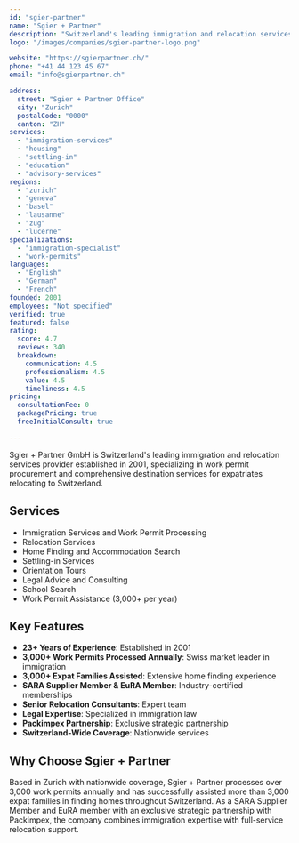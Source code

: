 ```yaml
---
id: "sgier-partner"
name: "Sgier + Partner"
description: "Switzerland's leading immigration and relocation services provider since 2001. Processing 3,000+ work permits annually, helping 3,000+ expat families find homes nationwide."
logo: "/images/companies/sgier-partner-logo.png"

website: "https://sgierpartner.ch/"
phone: "+41 44 123 45 67"
email: "info@sgierpartner.ch"

address:
  street: "Sgier + Partner Office"
  city: "Zurich"
  postalCode: "0000"
  canton: "ZH"
services:
  - "immigration-services"
  - "housing"
  - "settling-in"
  - "education"
  - "advisory-services"
regions:
  - "zurich"
  - "geneva"
  - "basel"
  - "lausanne"
  - "zug"
  - "lucerne"
specializations:
  - "immigration-specialist"
  - "work-permits"
languages:
  - "English"
  - "German"
  - "French"
founded: 2001
employees: "Not specified"
verified: true
featured: false
rating:
  score: 4.7
  reviews: 340
  breakdown:
    communication: 4.5
    professionalism: 4.5
    value: 4.5
    timeliness: 4.5
pricing:
  consultationFee: 0
  packagePricing: true
  freeInitialConsult: true

---
```


Sgier + Partner GmbH is Switzerland's leading immigration and relocation services provider established in 2001, specializing in work permit procurement and comprehensive destination services for expatriates relocating to Switzerland.

## Services

- Immigration Services and Work Permit Processing
- Relocation Services
- Home Finding and Accommodation Search
- Settling-in Services
- Orientation Tours
- Legal Advice and Consulting
- School Search
- Work Permit Assistance (3,000+ per year)

## Key Features

- **23+ Years of Experience**: Established in 2001
- **3,000+ Work Permits Processed Annually**: Swiss market leader in immigration
- **3,000+ Expat Families Assisted**: Extensive home finding experience
- **SARA Supplier Member & EuRA Member**: Industry-certified memberships
- **Senior Relocation Consultants**: Expert team
- **Legal Expertise**: Specialized in immigration law
- **Packimpex Partnership**: Exclusive strategic partnership
- **Switzerland-Wide Coverage**: Nationwide services

## Why Choose Sgier + Partner

Based in Zurich with nationwide coverage, Sgier + Partner processes over 3,000 work permits annually and has successfully assisted more than 3,000 expat families in finding homes throughout Switzerland. As a SARA Supplier Member and EuRA member with an exclusive strategic partnership with Packimpex, the company combines immigration expertise with full-service relocation support.
